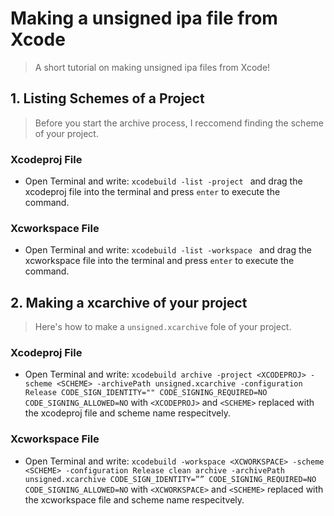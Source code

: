 # Making a unsigned ipa file from Xcode
>A short tutorial on making unsigned ipa files from Xcode!

## 1. Listing Schemes of a Project
>Before you start the archive process, I reccomend finding the scheme of your project.

### Xcodeproj File
* Open Terminal and write: `xcodebuild -list -project ` and drag the xcodeproj file into the terminal and press `enter` to execute the command.

### Xcworkspace File
* Open Terminal and write: `xcodebuild -list -workspace ` and drag the xcworkspace file into the terminal and press `enter` to execute the command.

## 2. Making a xcarchive of your project
>Here's how to make a `unsigned.xcarchive` fole of your project.

### Xcodeproj File
* Open Terminal and write: `xcodebuild archive -project <XCODEPROJ> -scheme <SCHEME> -archivePath unsigned.xcarchive -configuration Release CODE_SIGN_IDENTITY="" CODE_SIGNING_REQUIRED=NO CODE_SIGNING_ALLOWED=NO` with `<XCODEPROJ>` and `<SCHEME>` replaced with the xcodeproj file and scheme name respecitvely. 

### Xcworkspace File
* Open Terminal and write: `xcodebuild -workspace <XCWORKSPACE> -scheme <SCHEME> -configuration Release clean archive -archivePath unsigned.xcarchive CODE_SIGN_IDENTITY=”” CODE_SIGNING_REQUIRED=NO CODE_SIGNING_ALLOWED=NO`  with `<XCWORKSPACE>` and `<SCHEME>` replaced with the xcworkspace file and scheme name respecitvely. 
